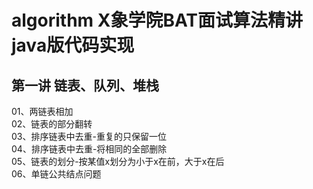 # algorithm X象学院BAT面试算法精讲 java版代码实现
## 第一讲 链表、队列、堆栈
01、两链表相加 <br>
02、链表的部分翻转 <br>
03、排序链表中去重-重复的只保留一位 <br>
04、排序链表中去重-将相同的全部删除 <br>
05、链表的划分-按某值x划分为小于x在前，大于x在后 <br/>
06、单链公共结点问题 <br/>
